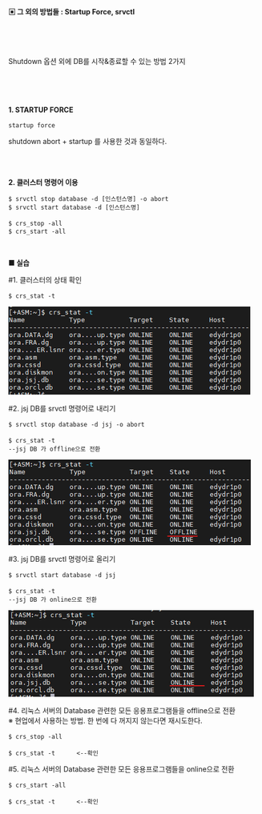 **▣ 그 외의 방법들 : Startup Force, srvctl**  

<br/>
<br/>
<br/>
  
Shutdown 옵션 외에 DB를 시작&종료할 수 있는 방법 2가지  

<br/>
<br/>
<br/>

**1. STARTUP FORCE**  
```
startup force
```  
shutdown abort + startup 를 사용한 것과 동일하다.  

<br/>
<br/>

**2. 클러스터 명령어 이용**  
```
$ srvctl stop database -d [인스턴스명] -o abort
$ srvctl start database -d [인스턴스명]

$ crs_stop -all
$ crs_start -all
```

<br/>

**■ 실습**  

#1. 클러스터의 상태 확인
```
$ crs_stat -t
```  
<img src="https://github.com/corvina1208/Oracle_Admin/blob/main/%ED%81%B4%EB%9F%AC%EC%8A%A4%ED%84%B0%EB%AA%85%EB%A0%B9%EC%96%B41.png">  

#2. jsj DB를 srvctl 명령어로 내리기
```
$ srvctl stop database -d jsj -o abort

$ crs_stat -t
--jsj DB 가 offline으로 전환
```  
<img src="https://github.com/corvina1208/Oracle_Admin/blob/main/%ED%81%B4%EB%9F%AC%EC%8A%A4%ED%84%B0%EB%AA%85%EB%A0%B9%EC%96%B42.png">  

#3. jsj DB를 srvctl 명령어로 올리기
```
$ srvctl start database -d jsj

$ crs_stat -t
--jsj DB 가 online으로 전환
```
<img src="https://github.com/corvina1208/Oracle_Admin/blob/main/%ED%81%B4%EB%9F%AC%EC%8A%A4%ED%84%B0%EB%AA%85%EB%A0%B9%EC%96%B43.png">  

#4. 리눅스 서버의 Database 관련한 모든 응용프로그램들을 offline으로 전환  
※ 현업에서 사용하는 방법. 한 번에 다 꺼지지 않는다면 재시도한다.  
```
$ crs_stop -all

$ crs_stat -t      <--확인
```

#5. 리눅스 서버의 Database 관련한 모든 응용프로그램들을 online으로 전환
```
$ crs_start -all

$ crs_stat -t      <--확인
```



